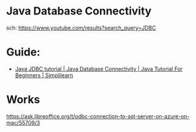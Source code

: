 # Java Database Connectivity
sch: https://www.youtube.com/results?search_query=JDBC

# Guide:
- [Java JDBC tutorial | Java Database Connectivity | Java Tutorial For Beginners | Simplilearn](https://youtu.be/3OrEsC-QjUA)


# Works
https://ask.libreoffice.org/t/odbc-connection-to-sql-server-on-azure-on-mac/55709/3
